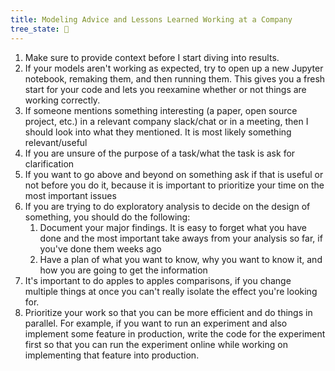 ```yaml
---
title: Modeling Advice and Lessons Learned Working at a Company
tree_state: 🌱
---
```


1. Make sure to provide context before I start diving into results.
2. If your models aren't working as expected, try to open up a new Jupyter notebook, remaking them, and then running them. This gives you a fresh start for your code and lets you reexamine whether or not things are working correctly.
3. If someone mentions something interesting (a paper, open source project, etc.) in a relevant company slack/chat or in a meeting, then I should look into what they mentioned. It is most likely something relevant/useful
4. If you are unsure of the purpose of a task/what the task is ask for clarification
5. If you want to go above and beyond on something ask if that is useful or not before you do it, because it is important to prioritize your time on the most important issues
6. If you are trying to do exploratory analysis to decide on the design of something, you should do the following:
	1. Document your major findings. It is easy to forget what you have done and the most important take aways from your analysis so far, if you've done them weeks ago
	2. Have a plan of what you want to know, why you want to know it, and how you are going to get the information
7. It's important to do apples to apples comparisons, if you change multiple things at once you can't really isolate the effect you're looking for.
8. Prioritize your work so that you can be more efficient and do things in parallel. For example, if you want to run an experiment and also implement some feature in production, write the code for the experiment first so that you can run the experiment online while working on implementing that feature into production.